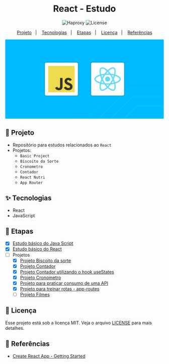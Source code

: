 <h1 align="center">React - Estudo</h1>

<p align="center">
  <img alt="Haproxy" src="https://img.shields.io/static/v1?label=Frontend&message=React&color=8257E5&labelColor=000000"  />
  <img alt="License" src="https://img.shields.io/static/v1?label=license&message=MIT&color=49AA26&labelColor=000000">
</p>

<p align="center">
  <a href="#-projeto">Projeto</a>&nbsp;&nbsp;&nbsp;|&nbsp;&nbsp;&nbsp;
  <a href="#-tecnologias">Tecnologias</a>&nbsp;&nbsp;&nbsp;|&nbsp;&nbsp;&nbsp;
  <a href="#-etapas">Etapas</a>&nbsp;&nbsp;&nbsp;|&nbsp;&nbsp;&nbsp;
  <a href="#-licença">Licença</a>&nbsp;&nbsp;&nbsp;|&nbsp;&nbsp;&nbsp;
  <a href="#-referências">Referências</a>
</p>

<p align="center">
  <img alt="react" src="images/javascript-react.png">
</p>

## 🌱 Projeto

- Repositório para estudos relacionados ao `React`
- Projetos:
    - `Basic Project`
    - `Biscoito da Sorte`
    - `Cronometro`
    - `Contador`
    - `React Nutri`
    - `App Router`
    
## ✨ Tecnologias

- React
- JavaScript

## 🚀 Etapas

- [x] [Estudo básico do Java Script](./base/Readme.md)
- [x] [Estudo básico do React](./base/Readme.md)
- [ ] Projetos
    - [x] [Projeto Biscoito da sorte](./biscoitodasorte/README.md)
    - [x] [Projeto Contador](./contador/README.md)
    - [x] [Projeto Contador utilizando o hook useStates](./contador-usestate/README.md)
    - [x] [Projeto Cronometro](./cronometro/README.md)
    - [x] [Projeto para praticar consumo de uma API](./blog-nutri/README.md)
    - [x] [Projeto para treinar rotas - app-routes](./app-router/README.md)
    - [ ] [Projeto Filmes](./basic-project/README.md)

## 📄 Licença
Esse projeto está sob a licença MIT. Veja o arquivo [LICENSE](LICENSE) para mais detalhes.

## 🙇 Referências
- [ Create React App - Getting Started](https://create-react-app.dev/docs/getting-started/)